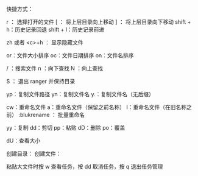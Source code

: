 
快捷方式：

r ： 选择打开的文件
[ ： 将上层目录向上移动
] ： 将上层目录向下移动
shift + h：历史记录回退
shift + l：历史记录前进

zh 或者 &lt;c&gt;+h ： 显示隐藏文件

or：文件大小排序
oc：文件日期排序
on：文件名排序

/ ：搜索文件
n ：向下查找
N ：向上查找

S ： 退出 ranger 并保持目录

yp：复制文件路径
yn：复制文件名
y.：复制文件名（无后缀）


cw：重命名文件
a：重命名文件（保留之前名称）
I：重命名文件（在旧名称之前）
:blukrename ： 批量重命名

yy：复制
dd：剪切
pp：粘贴
dD：删除
po：覆盖

dU：查看大小

创建目录：
创建文件：

粘贴大文件时按 w 查看任务，按 dd 取消任务，按 q 退出任务管理
